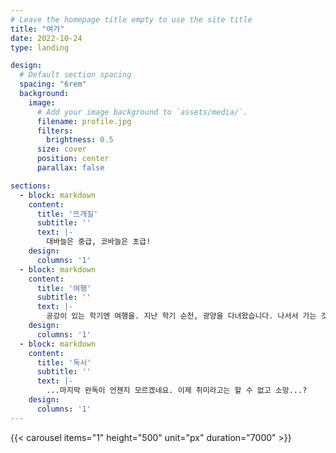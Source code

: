 ```yaml
---
# Leave the homepage title empty to use the site title
title: "여가"
date: 2022-10-24
type: landing

design:
  # Default section spacing
  spacing: "6rem"
  background:
    image:
      # Add your image background to `assets/media/`.
      filename: profile.jpg
      filters:
        brightness: 0.5
      size: cover
      position: center
      parallax: false

sections:
  - block: markdown
    content:
      title: '뜨개질'
      subtitle: ''
      text: |-
        대바늘은 중급, 코바늘은 초급!
    design:
      columns: '1'
  - block: markdown
    content:
      title: '여행'
      subtitle: ''
      text: |-
        공강이 있는 학기엔 여행을. 지난 학기 순천, 광양을 다녀왔습니다. 나서서 가는 것뿐만 아니라 여행을 보내주는 활동도 적극 참여합니다.
    design:
      columns: '1'
  - block: markdown
    content:
      title: '독서'
      subtitle: ''
      text: |-
        ...마지막 완독이 언젠지 모르겠네요. 이제 취미라고는 할 수 없고 소망...?
    design:
      columns: '1'
---
```


{{< carousel items="1" height="500" unit="px" duration="7000" >}}